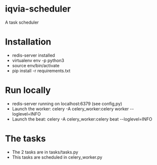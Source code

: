# iqvia-scheduler
A task scheduler

# Installation

- redis-server installed
- virtualenv env -p python3
- source env/bin/activate
- pip install -r requirements.txt

# Run locally

- redis-server running on localhost:6379 (see config,py)
- Launch the worker: celery -A celery_worker:celery worker --loglevel=INFO
- Launch the beat: celery -A celery_worker:celery beat --loglevel=INFO

# The tasks

- The 2 tasks are in tasks/tasks.py
- This tasks are scheduled in celery_worker.py
